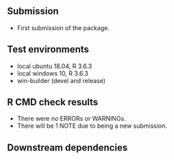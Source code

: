 ## Submission
* First submission of the package.

## Test environments
* local ubuntu 18.04, R 3.6.3
* local windows 10, R 3.6.3
* win-builder (devel and release)

## R CMD check results
* There were no ERRORs or WARNINGs.
* There will be 1 NOTE due to being a new submission.

## Downstream dependencies

